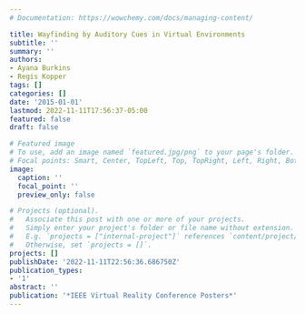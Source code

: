 ```yaml
---
# Documentation: https://wowchemy.com/docs/managing-content/

title: Wayfinding by Auditory Cues in Virtual Environments
subtitle: ''
summary: ''
authors:
- Ayana Burkins
- Regis Kopper
tags: []
categories: []
date: '2015-01-01'
lastmod: 2022-11-11T17:56:37-05:00
featured: false
draft: false

# Featured image
# To use, add an image named `featured.jpg/png` to your page's folder.
# Focal points: Smart, Center, TopLeft, Top, TopRight, Left, Right, BottomLeft, Bottom, BottomRight.
image:
  caption: ''
  focal_point: ''
  preview_only: false

# Projects (optional).
#   Associate this post with one or more of your projects.
#   Simply enter your project's folder or file name without extension.
#   E.g. `projects = ["internal-project"]` references `content/project/deep-learning/index.md`.
#   Otherwise, set `projects = []`.
projects: []
publishDate: '2022-11-11T22:56:36.686750Z'
publication_types:
- '1'
abstract: ''
publication: '*IEEE Virtual Reality Conference Posters*'
---
```

